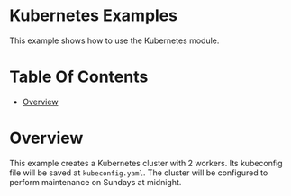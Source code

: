 # Kubernetes Examples
This example shows how to use the Kubernetes module.

# Table Of Contents
- [Overview](#overview)

# Overview
This example creates a Kubernetes cluster with 2 workers. Its kubeconfig file will be saved at `kubeconfig.yaml`. The cluster will be configured to perform maintenance on Sundays at midnight.

